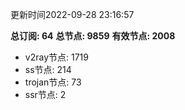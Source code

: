 更新时间2022-09-28 23:16:57

**总订阅: 64**
**总节点: 9859**
**有效节点: 2008**
- v2ray节点: 1719
- ss节点: 214
- trojan节点: 73
- ssr节点: 2
